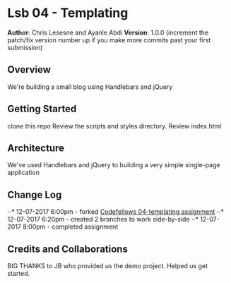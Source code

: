 # Lsb 04 - Templating

**Author**: Chris Lesesne and Ayanle Abdi
**Version**: 1.0.0 (increment the patch/fix version number up if you make more commits past your first submission)

## Overview
We're building a small blog using Handlebars and jQuery
<!-- Provide a high level overview of what this application is and why you are building it, beyond the fact that it's an assignment for a Code Fellows 301 class. (i.e. What's your problem domain?) -->

## Getting Started
clone this repo
Review the scripts and styles directory.
Review index.html
<!-- What are the steps that a user must take in order to build this app on their own machine and get it running? -->

## Architecture
We've used Handlebars and jQuery to building a very simple single-page application
<!-- Provide a detailed description of the application design. What technologies (languages, libraries, etc) you're using, and any other relevant design information. -->

## Change Log
⋅⋅* 12-07-2017 6:00pm - forked [Codefellows 04-templating assignment](https://github.com/codefellows-seattle-301n9/04-templating)
⋅⋅* 12-07-2017 6:20pm - created 2 branches to work side-by-side
⋅⋅* 12-07-2017 8:00pm - completed assignment
<!-- Use this are to document the iterative changes made to your application as each feature is successfully implemented. Use time stamps. Here's an examples:

01-01-2001 4:59pm - Application now has a fully-functional express server, with GET and POST routes for the book resource.-->

## Credits and Collaborations
BIG THANKS to JB who provided us the demo project. Helped us get started.
<!-- Give credit (and a link) to other people or resources that helped you build this application. -->
